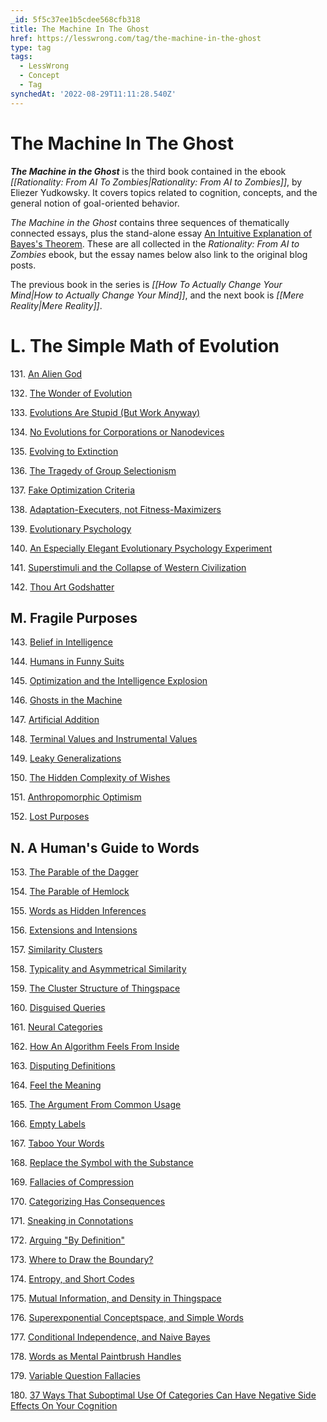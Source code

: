 ```yaml
---
_id: 5f5c37ee1b5cdee568cfb318
title: The Machine In The Ghost
href: https://lesswrong.com/tag/the-machine-in-the-ghost
type: tag
tags:
  - LessWrong
  - Concept
  - Tag
synchedAt: '2022-08-29T11:11:28.540Z'
---
```

# The Machine In The Ghost

***The Machine in the Ghost*** is the third book contained in the ebook *[[Rationality: From AI To Zombies|Rationality: From AI to Zombies]]*, by Eliezer Yudkowsky. It covers topics related to cognition, concepts, and the general notion of goal-oriented behavior.

*The Machine in the Ghost* contains three sequences of thematically connected essays, plus the stand-alone essay [An Intuitive Explanation of Bayes's Theorem](http://www.yudkowsky.net/rational/bayes). These are all collected in the *Rationality: From AI to Zombies* ebook, but the essay names below also link to the original blog posts.

The previous book in the series is *[[How To Actually Change Your Mind|How to Actually Change Your Mind]]*, and the next book is *[[Mere Reality|Mere Reality]]*.

L. The Simple Math of Evolution
===============================

131\. [An Alien God](http://lesswrong.com/lw/kr/an_alien_god/)

132\. [The Wonder of Evolution](http://lesswrong.com/lw/ks/the_wonder_of_evolution/)

133\. [Evolutions Are Stupid (But Work Anyway)](http://lesswrong.com/lw/kt/evolutions_are_stupid_but_work_anyway/)

134\. [No Evolutions for Corporations or Nanodevices](http://lesswrong.com/lw/l6/no_evolutions_for_corporations_or_nanodevices/)

135\. [Evolving to Extinction](http://lesswrong.com/lw/l5/evolving_to_extinction/)

136\. [The Tragedy of Group Selectionism](http://lesswrong.com/lw/kw/the_tragedy_of_group_selectionism/)

137\. [Fake Optimization Criteria](http://lesswrong.com/lw/kz/fake_optimization_criteria/)

138\. [Adaptation-Executers, not Fitness-Maximizers](http://lesswrong.com/lw/l0/adaptationexecuters_not_fitnessmaximizers/)

139\. [Evolutionary Psychology](http://lesswrong.com/lw/l1/evolutionary_psychology/)

140\. [An Especially Elegant Evolutionary Psychology Experiment](http://lesswrong.com/lw/yj/an_especially_elegant_evpsych_experiment/)

141\. [Superstimuli and the Collapse of Western Civilization](http://lesswrong.com/lw/h3/superstimuli_and_the_collapse_of_western/)

142\. [Thou Art Godshatter](http://lesswrong.com/lw/l3/thou_art_godshatter/)

M. Fragile Purposes
-------------------

143\. [Belief in Intelligence](http://lesswrong.com/lw/v8/belief_in_intelligence/)

144\. [Humans in Funny Suits](http://lesswrong.com/lw/so/humans_in_funny_suits/)

145\. [Optimization and the Intelligence Explosion](http://lesswrong.com/lw/rk/optimization_and_the_singularity/)

146\. [Ghosts in the Machine](http://lesswrong.com/lw/rf/ghosts_in_the_machine/)

147\. [Artificial Addition](http://lesswrong.com/lw/l9/artificial_addition/)

148\. [Terminal Values and Instrumental Values](http://lesswrong.com/lw/l4/terminal_values_and_instrumental_values/)

149\. [Leaky Generalizations](http://lesswrong.com/lw/lc/leaky_generalizations/)

150\. [The Hidden Complexity of Wishes](http://lesswrong.com/lw/ld/the_hidden_complexity_of_wishes/)

151\. [Anthropomorphic Optimism](http://lesswrong.com/lw/st/anthropomorphic_optimism/)

152\. [Lost Purposes](http://lesswrong.com/lw/le/lost_purposes/)

N. A Human's Guide to Words
---------------------------

153\. [The Parable of the Dagger](http://lesswrong.com/lw/ne/the_parable_of_the_dagger)

154\. [The Parable of Hemlock](http://lesswrong.com/lw/nf/the_parable_of_hemlock)

155\. [Words as Hidden Inferences](http://lesswrong.com/lw/ng/words_as_hidden_inferences)

156\. [Extensions and Intensions](http://lesswrong.com/lw/nh/extensions_and_intensions)

157\. [Similarity Clusters](http://lesswrong.com/lw/nj/similarity_clusters)

158\. [Typicality and Asymmetrical Similarity](http://lesswrong.com/lw/nk/typicality_and_asymmetrical_similarity)

159\. [The Cluster Structure of Thingspace](http://lesswrong.com/lw/nl/the_cluster_structure_of_thingspace)

160\. [Disguised Queries](http://lesswrong.com/lw/nm/disguised_queries)

161\. [Neural Categories](http://lesswrong.com/lw/nn/neural_categories)

162\. [How An Algorithm Feels From Inside](http://lesswrong.com/lw/no/how_an_algorithm_feels_from_inside)

163\. [Disputing Definitions](http://lesswrong.com/lw/np/disputing_definitions)

164\. [Feel the Meaning](http://lesswrong.com/lw/nq/feel_the_meaning)

165\. [The Argument From Common Usage](http://lesswrong.com/lw/nr/the_argument_from_common_usage)

166\. [Empty Labels](http://lesswrong.com/lw/ns/empty_labels)

167\. [Taboo Your Words](http://lesswrong.com/lw/nu/taboo_your_words)

168\. [Replace the Symbol with the Substance](http://lesswrong.com/lw/nv/replace_the_symbol_with_the_substance)

169\. [Fallacies of Compression](http://lesswrong.com/lw/nw/fallacies_of_compression)

170\. [Categorizing Has Consequences](http://lesswrong.com/lw/nx/categorizing_has_consequences)

171\. [Sneaking in Connotations](http://lesswrong.com/lw/ny/sneaking_in_connotations)

172\. [Arguing "By Definition"](http://lesswrong.com/lw/nz/arguing_by_definition)

173\. [Where to Draw the Boundary?](http://lesswrong.com/lw/o0/where_to_draw_the_boundary)

174\. [Entropy, and Short Codes](http://lesswrong.com/lw/o1/entropy_and_short_codes)

175\. [Mutual Information, and Density in Thingspace](http://lesswrong.com/lw/o2/mutual_information_and_density_in_thingspace)

176\. [Superexponential Conceptspace, and Simple Words](http://lesswrong.com/lw/o3/superexponential_conceptspace_and_simple_words)

177\. [Conditional Independence, and Naive Bayes](http://lesswrong.com/lw/o8/conditional_independence_and_naive_bayes)

178\. [Words as Mental Paintbrush Handles](http://lesswrong.com/lw/o9/words_as_mental_paintbrush_handles)

179\. [Variable Question Fallacies](http://lesswrong.com/lw/oc/variable_question_fallacies)

180\. [37 Ways That Suboptimal Use Of Categories Can Have Negative Side Effects On Your Cognition](http://lesswrong.com/lw/od/37_ways_that_words_can_be_wrong)